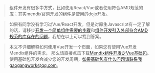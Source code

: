 > 组件开发有很多中方式，比如使用React/Vue或者使用符合AMD规范的库；其实mendix官网开发的组件是使用的dojo开发。

> 如果有同学没有学习过Vue/React开发，但是对原生Javascript有一定了解的话，请移步[开发一个简单组件需要的步骤](http://note.youdao.com/noteshare?id=b2eb116aa4bc96e6f82a0ce10cbe1c1e)和[组件开发引入外部符合AMD规范的库存在的问题](http://note.youdao.com/noteshare?id=06403f0b04a179cbe1d4864ae2145bd4)。我想在以上可以找到答案。

> 本文不详细解释如何使用Vue开发一个页面，如果您有使用Vue开发Mendix组件的需求，
那么请直接点击下载[Mendix组件开发之Vue基础包](https://github.com/MrGaoGang/mendix_vue_template.git)。
使用基础包开发会减少您的开发周期，如果基础包有什么问题请联系我gaogangwork@qq.com。


